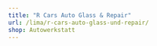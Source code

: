 ```yaml
---
title: "R Cars Auto Glass & Repair"
url: /lima/r-cars-auto-glass-und-repair/
shop: Autowerkstatt
---
```

